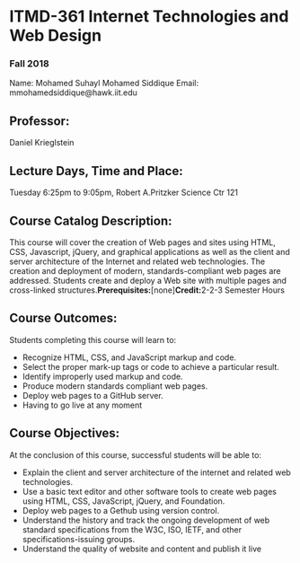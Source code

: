 
<!DOCTYPE html>
<html lang="en">
<head>
	<meta charset="UTF-8">
	<title>ITMD-361 Internet Technologies and Web Design</title>
</head>
<body>
	<h1>ITMD-361 Internet Technologies and Web Design</h1>
	<h3>Fall 2018</h3>
	<p>Name: Mohamed Suhayl Mohamed Siddique Email: mmohamedsiddique@hawk.iit.edu </p>
	<h2>Professor:</h2>
	<p>Daniel Krieglstein</p>
	<h2>Lecture Days, Time and Place:</h2>
	<p>Tuesday 6:25pm to 9:05pm, Robert A.Pritzker Science Ctr 121</p>
	<h2>Course Catalog Description:</h2>
	<p>This course will cover the creation of Web pages and sites using HTML, CSS, Javascript, jQuery, and graphical applications as well as the client and server architecture of the Internet and related web technologies. The creation and deployment of modern, standards-compliant web pages are addressed. Students create and deploy a Web site with multiple pages and cross-linked structures.<strong>Prerequisites:</strong>[none]<strong>Credit:</strong>2-2-3 Semester Hours</p>
	<h2>Course Outcomes:</h2>
	<p>Students completing this course will learn to:</p>
	<ul>
		<li>Recognize HTML, CSS, and JavaScript markup and code.</li>
		<li>Select the proper mark-up tags or code to achieve a particular result.</li>
		<li>Identify improperly used markup and code.</li>
		<li>Produce modern standards compliant web pages.</li>
		<li>Deploy web pages to a GitHub server.</li>	
		<li>Having to go live at any moment </li>
				</ul>
	<h2>Course Objectives:</h2>
	<p>At the conclusion of this course, successful students will be able to:</p>
	<ul>
		<li>Explain the client and server architecture of the internet and related web technologies.</li>
		<li>Use a basic text editor and other software tools to create web pages using HTML, CSS, JavaScript, jQuery, and Foundation.</li>
		<li>Deploy web pages to a Gethub using version control.</li>
		<li>Understand the history and track the ongoing development of web standard specifications from the W3C, ISO, IETF, and other specifications-issuing groups.</li>
		<li>Understand the quality of website and content and publish it live </li>
	</ul>
</body>
</html>